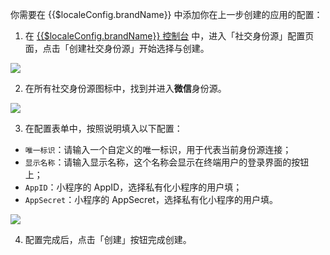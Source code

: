 <IntegrationDetailCard :title="`在 ${$localeConfig.brandName} 控制台配置 「App 拉起小程序登录」应用（可选）`">

你需要在 {{$localeConfig.brandName}} 中添加你在上一步创建的应用的配置：

1. 在 [{{$localeConfig.brandName}} 控制台](https://console.authing.cn) 中，进入「社交身份源」配置页面，点击「创建社交身份源」开始选择与创建。

![](~@imagesZhCn/connections/Add-Social-Connections.png)

2. 在所有社交身份源图标中，找到并进入**微信**身份源。

![](~@imagesZhCn/connections/wechat/choose-wechat-identity-source.png)

3. 在配置表单中，按照说明填入以下配置：

- `唯一标识`：请输入一个自定义的唯一标识，用于代表当前身份源连接；
- `显示名称`：请输入显示名称，这个名称会显示在终端用户的登录界面的按钮上；
- `AppID`：小程序的 AppID，选择私有化小程序的用户填；
- `AppSecret`：小程序的 AppSecret，选择私有化小程序的用户填。

![](~@imagesZhCn/connections/wechat/wechat-miniprogram-app-launch/wechat-miniprogram-app-launch-connection.png)

4. 配置完成后，点击「创建」按钮完成创建。

</IntegrationDetailCard>
